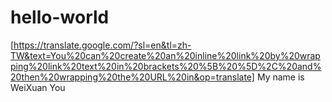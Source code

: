 # hello-world


[https://translate.google.com/?sl=en&tl=zh-TW&text=You%20can%20create%20an%20inline%20link%20by%20wrapping%20link%20text%20in%20brackets%20%5B%20%5D%2C%20and%20then%20wrapping%20the%20URL%20in&op=translate]
My name is WeiXuan You
